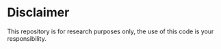# Disclaimer
  This repository is for research purposes only, the use of this code is your responsibility.
